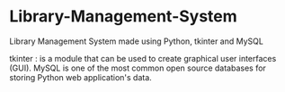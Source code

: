 # Library-Management-System

Library Management System made using Python, tkinter and MySQL  

tkinter : is a module that can be used to create graphical user interfaces (GUI). MySQL is one of the most common open source databases for storing Python web application's data.
